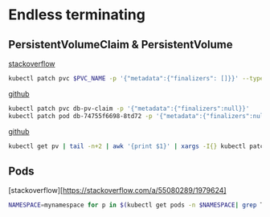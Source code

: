 # Endless terminating

## PersistentVolumeClaim & PersistentVolume

[stackoverflow](https://stackoverflow.com/questions/51358856/kubernetes-cant-delete-persistentvolumeclaim-pvc)
```sh
kubectl patch pvc $PVC_NAME -p '{"metadata":{"finalizers": []}}' --type=merge
```

[github](https://github.com/kubernetes/kubernetes/issues/69697#issuecomment-448541618)
```sh
kubectl patch pvc db-pv-claim -p '{"metadata":{"finalizers":null}}'
kubectl patch pod db-74755f6698-8td72 -p '{"metadata":{"finalizers":null}}'
```

[github](https://github.com/kubernetes/kubernetes/issues/77258#issuecomment-514543465)
```sh
kubectl get pv | tail -n+2 | awk '{print $1}' | xargs -I{} kubectl patch pv {} -p '{"metadata":{"finalizers": null}}'
```

## Pods
[stackoverflow][https://stackoverflow.com/a/55080289/1979624]
```sh
NAMESPACE=mynamespace for p in $(kubectl get pods -n $NAMESPACE| grep Terminating | awk '{print $1}'); do kubectl delete pod $p --grace-period=0 --force -n $NAMESPACE;done
```